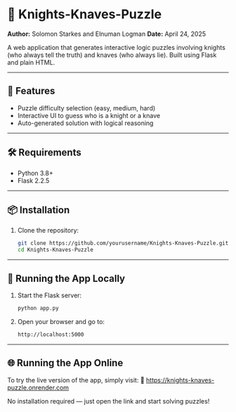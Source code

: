 # 🧩 Knights-Knaves-Puzzle

**Author:** Solomon Starkes and Elnuman Logman
**Date:** April 24, 2025

A web application that generates interactive logic puzzles involving knights (who always tell the truth) and knaves (who always lie). Built using Flask and plain HTML.

---

## 🧠 Features

- Puzzle difficulty selection (easy, medium, hard)
- Interactive UI to guess who is a knight or a knave
- Auto-generated solution with logical reasoning

---

## 🛠️ Requirements

- Python 3.8+
- Flask 2.2.5

---

## 📦 Installation

1. Clone the repository:
   ```bash
   git clone https://github.com/yourusername/Knights-Knaves-Puzzle.git
   cd Knights-Knaves-Puzzle

---

## 🚀 Running the App Locally

1. Start the Flask server:
   ```bash
   python app.py
2. Open your browser and go to:
   ```bash
   http://localhost:5000

---

## 🌐 Running the App Online

To try the live version of the app, simply visit:
🔗 https://knights-knaves-puzzle.onrender.com

No installation required — just open the link and start solving puzzles!
